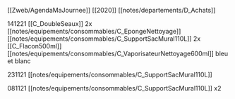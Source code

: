 [[Zweb/AgendaMaJournee]] [[2020]] [[notes/departements/D_Achats]]

141221 [[C_DoubleSeaux]] 2x [[notes/equipements/consommables/C_EpongeNettoyage]] [[notes/equipements/consommables/C_SupportSacMural110L]] 2x [[C_Flacon500ml]] [[notes/equipements/consommables/C_VaporisateurNettoyage600ml]] bleu et blanc

231121 [[notes/equipements/consommables/C_SupportSacMural110L]]

081121 [[notes/equipements/consommables/C_SupportSacMural110L]] x2 